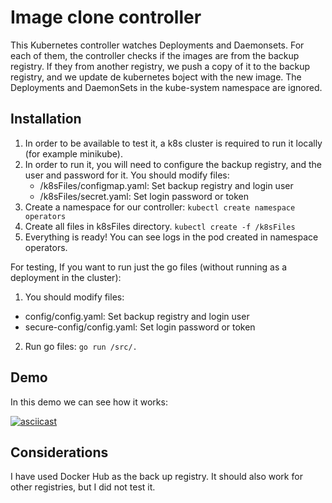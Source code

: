 # Image clone controller

This Kubernetes controller watches Deployments and Daemonsets. For each of them, the controller checks if the images are from the backup registry. If they from another registry, we push a copy of it to the backup registry, and we update de kubernetes boject with the new image. The Deployments and DaemonSets in the kube-system namespace are ignored.

## Installation

1. In order to be available to test it, a k8s cluster is required to run it locally (for example minikube).
2. In order to run it, you will need to configure the backup registry, and the user and password for it. You should modify files:
    - /k8sFiles/configmap.yaml: Set backup registry and login user
    - /k8sFiles/secret.yaml: Set login password or token
3. Create a namespace for our controller: `kubectl create namespace operators` 
4. Create all files in k8sFiles directory. `kubectl create -f /k8sFiles`
5. Everything is ready! You can see logs in the pod created in namespace operators.

For testing, If you want to run just the go files (without running as a deployment in the cluster):

1. You should modify files:
- config/config.yaml: Set backup registry and login user
- secure-config/config.yaml: Set login password or token
2. Run go files: `go run /src/.`


## Demo

In this demo we can see how it works:

[![asciicast](https://asciinema.org/a/399726.svg)](https://asciinema.org/a/399726)

## Considerations

I have used Docker Hub as the back up registry. It should also work for other registries, but I did not test it.
